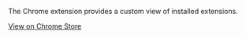 The Chrome extension provides a custom view of installed extensions.

[View on Chrome Store](https://chrome.google.com/webstore/detail/extension-viewer-alpha/ibjionfpnadbdabekllaogbnmpeeeimh)
